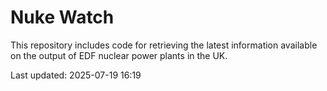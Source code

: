# Nuke Watch

This repository includes code for retrieving the latest information available on the output of EDF nuclear power plants in the UK.

Last updated: 2025-07-19 16:19